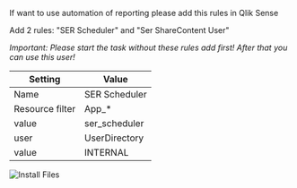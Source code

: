 If want to use automation of reporting please add this rules in Qlik Sense

Add 2 rules: "SER Scheduler" and "Ser ShareContent User"

*Important: Please start the task without these rules add first! After that you can use this user!*


|Setting|Value         |
|-------|--------------|
|Name   | SER Scheduler|
|Resource filter   | App_*    |
|value   | ser_scheduler        |
|user | UserDirectory|
|value   | INTERNAL|

 
 ![Install Files](https://github.com/senseexcel/senseexcel-reporting/blob/master/docs/SerScheduler.png)
 
